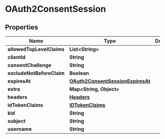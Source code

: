 

# OAuth2ConsentSession


## Properties

| Name | Type | Description | Notes |
|------------ | ------------- | ------------- | -------------|
|**allowedTopLevelClaims** | **List&lt;String&gt;** |  |  [optional] |
|**clientId** | **String** |  |  [optional] |
|**consentChallenge** | **String** |  |  [optional] |
|**excludeNotBeforeClaim** | **Boolean** |  |  [optional] |
|**expiresAt** | [**OAuth2ConsentSessionExpiresAt**](OAuth2ConsentSessionExpiresAt.md) |  |  [optional] |
|**extra** | **Map&lt;String, Object&gt;** |  |  [optional] |
|**headers** | [**Headers**](Headers.md) |  |  [optional] |
|**idTokenClaims** | [**IDTokenClaims**](IDTokenClaims.md) |  |  [optional] |
|**kid** | **String** |  |  [optional] |
|**subject** | **String** |  |  [optional] |
|**username** | **String** |  |  [optional] |



